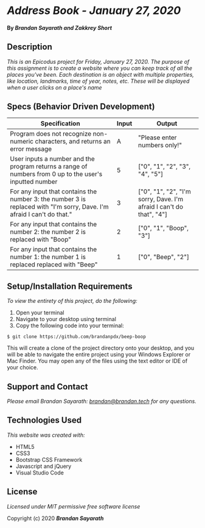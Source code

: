 # _Address Book - January 27, 2020_

#### By _**Brandan Sayarath and Zakkrey Short**_

## Description

_This is an Epicodus project for Friday, January 27, 2020.  The purpose of this assignment is to create a website where you can keep track of all the places you've been. Each destination is an object with multiple properties, like location, landmarks, time of year, notes, etc. These will be displayed when a user clicks on a place's name_

## Specs (Behavior Driven Development)

| Specification                                                                                                          	| Input 	| Output                                                              	|
|------------------------------------------------------------------------------------------------------------------------	|-------	|---------------------------------------------------------------------	|
| Program does not recognize non-numeric characters, and returns an error message                                        	| A     	| "Please enter numbers only!"                                           	|
| User inputs a number and the program returns a range of numbers from 0 up to the user's inputted number                	| 5     	| ["0", "1", "2", "3", "4", "5"]                                      	|
| For any input that contains the number 3: the number 3 is replaced with "I'm sorry, Dave.  I'm afraid I can't do that." 	| 3     	| ["0", "1", "2", "I'm sorry, Dave. I'm afraid I can't do that", "4"] 	|
| For any input that contains the number 2: the number 2 is replaced with "Boop"                                         	| 2     	| ["0", "1", "Boop", "3"]                                             	|
| For any input that contains the number 1: the number 1 is replaced replaced with "Beep"                                	| 1     	| ["0", "Beep", "2"]                                                  	|



## Setup/Installation Requirements

*_To view the entirety of this project, do the following:_*

1. Open your terminal  
2. Navigate to your desktop using terminal
3. Copy the following code into your terminal:

```$ git clone https://github.com/brandanpdx/beep-boop```

This will create a clone of the project directory onto your desktop, and you will be able to navigate the entire project using your Windows Explorer or Mac Finder.  You may open any of the files using the text editor or IDE of your choice.



## Support and Contact

_Please email Brandan Sayarath: brandan@brandan.tech for any questions._

## Technologies Used

_This website was created with:_

* HTML5  
* CSS3
* Bootstrap CSS Framework
* Javascript and jQuery
* Visual Studio Code 

## License

*Licensed under MIT permissive free software license*

Copyright (c) 2020 **_Brandan Sayarath_**


